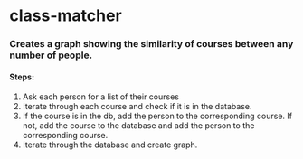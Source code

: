 # class-matcher

### Creates a graph showing the similarity of courses between any number of people.

#### Steps:
1. Ask each person for a list of their courses
2. Iterate through each course and check if it is in the database.
3. If the course is in the db, add the person to the corresponding course. If not, add the course to the database and add the person to the corresponding course.
4. Iterate through the database and create graph.
